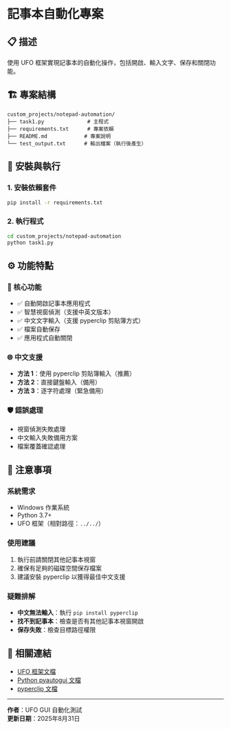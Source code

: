 # 記事本自動化專案

## 📋 描述
使用 UFO 框架實現記事本的自動化操作，包括開啟、輸入文字、保存和關閉功能。

## 🏗️ 專案結構
```
custom_projects/notepad-automation/
├── task1.py              # 主程式
├── requirements.txt      # 專案依賴
├── README.md            # 專案說明
└── test_output.txt      # 輸出檔案（執行後產生）
```

## 🚀 安裝與執行

### 1. 安裝依賴套件
```bash
pip install -r requirements.txt
```

### 2. 執行程式
```bash
cd custom_projects/notepad-automation
python task1.py
```

## ⚙️ 功能特點

### 🔧 核心功能
- ✅ 自動開啟記事本應用程式
- ✅ 智慧視窗偵測（支援中英文版本）
- ✅ 中文文字輸入（支援 pyperclip 剪貼簿方式）
- ✅ 檔案自動保存
- ✅ 應用程式自動關閉

### 🌐 中文支援
- **方法 1**：使用 pyperclip 剪貼簿輸入（推薦）
- **方法 2**：直接鍵盤輸入（備用）
- **方法 3**：逐字符處理（緊急備用）

### 🛡️ 錯誤處理
- 視窗偵測失敗處理
- 中文輸入失敗備用方案
- 檔案覆蓋確認處理

## 📝 注意事項

### 系統需求
- Windows 作業系統
- Python 3.7+
- UFO 框架（相對路徑：`../../`）

### 使用建議
1. 執行前請關閉其他記事本視窗
2. 確保有足夠的磁碟空間保存檔案
3. 建議安裝 pyperclip 以獲得最佳中文支援

### 疑難排解
- **中文無法輸入**：執行 `pip install pyperclip`
- **找不到記事本**：檢查是否有其他記事本視窗開啟
- **保存失敗**：檢查目標路徑權限

## 🔗 相關連結
- [UFO 框架文檔](../../README.md)
- [Python pyautogui 文檔](https://pyautogui.readthedocs.io/)
- [pyperclip 文檔](https://pyperclip.readthedocs.io/)

---
**作者**：UFO GUI 自動化測試  
**更新日期**：2025年8月31日

